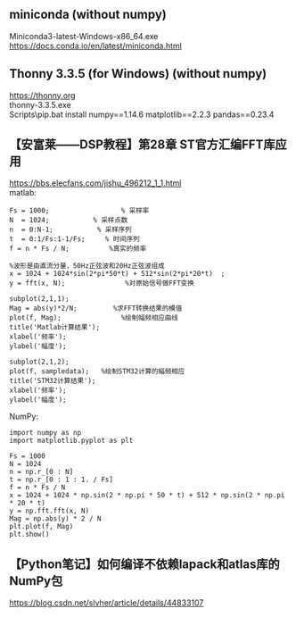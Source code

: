 ## miniconda (without numpy)    
Miniconda3-latest-Windows-x86_64.exe  
https://docs.conda.io/en/latest/miniconda.html  

## Thonny 3.3.5 (for Windows) (without numpy)      
https://thonny.org  
thonny-3.3.5.exe  
Scripts\pip.bat install numpy==1.14.6 matplotlib==2.2.3 pandas==0.23.4  

## 【安富莱——DSP教程】第28章 ST官方汇编FFT库应用  
https://bbs.elecfans.com/jishu_496212_1_1.html  
matlab:  
```
Fs = 1000;                  % 采样率
N  = 1024;           % 采样点数
n  = 0:N-1;           % 采样序列
t  = 0:1/Fs:1-1/Fs;     % 时间序列
f = n * Fs / N;          %真实的频率

%波形是由直流分量，50Hz正弦波和20Hz正弦波组成
x = 1024 + 1024*sin(2*pi*50*t) + 512*sin(2*pi*20*t)  ;
y = fft(x, N);               %对原始信号做FFT变换

subplot(2,1,1);
Mag = abs(y)*2/N;         %求FFT转换结果的模值
plot(f, Mag);               %绘制幅频相应曲线
title('Matlab计算结果');
xlabel('频率');
ylabel('幅度');

subplot(2,1,2);
plot(f, sampledata);   %绘制STM32计算的幅频相应
title('STM32计算结果');
xlabel('频率');
ylabel('幅度');
```
NumPy:  
```
import numpy as np
import matplotlib.pyplot as plt

Fs = 1000
N = 1024
n = np.r_[0 : N]
t = np.r_[0 : 1 : 1. / Fs]
f = n * Fs / N
x = 1024 + 1024 * np.sin(2 * np.pi * 50 * t) + 512 * np.sin(2 * np.pi * 20 * t)
y = np.fft.fft(x, N)
Mag = np.abs(y) * 2 / N
plt.plot(f, Mag)
plt.show()
```

## 【Python笔记】如何编译不依赖lapack和atlas库的NumPy包  
https://blog.csdn.net/slvher/article/details/44833107  
